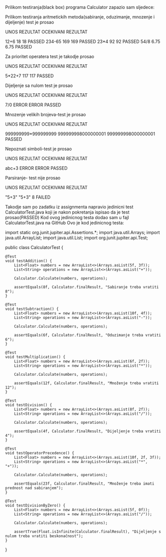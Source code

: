 Prilikom testiranja(black box) programa Calculator zapazio sam sljedece:

Prilikom testiranja aritmetickih metoda(sabiranje, oduzimanje, mnozenje i dijeljenje) test je prosao


UNOS                           REZULTAT                             OCEKIVANI REZULTAT

12+6                              18                                        18                 PASSED
234-65                           169                                       169                 PASSED
23*4                              92                                        92                 PASSED
54/8                             6.75                                      6.75                PASSED

Za prioritet operatera test je takodje prosao

 UNOS                          REZULTAT                             OCEKIVANI REZULTAT

5*22+7                           117                                       117                 PASSED

Dijeljenje sa nulom test je prosao

UNOS                           REZULTAT                            OCEKIVANI REZULTAT

7/0                              ERROR                                  ERROR                  PASSED

Mnozenje velikih brojeva-test je prosao

UNOS                           REZULTAT                            OCEKIVANI REZULTAT

999999999*999999999             999999998000000001                  999999998000000001         PASSED

Nepoznati simboli-test je prosao

UNOS                           REZULTAT                            OCEKIVANI REZULTAT

abc+3                           ERROR                                   ERROR                  PASSED

Parsiranje- test nije prosao

UNOS                          REZULTAT                             OCEKIVANI REZULTAT

"5+3"                           "5+3"                                     8                    FAILED



Takodje sam po zadatku iz assignmenta napravio jedinicni test CalculatorTest.java koji je nakon pokretanja ispisao da je test prosao(PASSED)
Kod ovog jedinicnog testa dodao sam u fajl CalculatorTest.java na GitHub
Ovo je kod jedinicnog testa:


import static org.junit.jupiter.api.Assertions.*;
import java.util.Arrays;
import java.util.ArrayList;
import java.util.List;
import org.junit.jupiter.api.Test;

public class CalculatorTest {

    @Test
    void testAddition() {
        List<Float> numbers = new ArrayList<>(Arrays.asList(5f, 3f));
        List<String> operations = new ArrayList<>(Arrays.asList("+"));

        Calculator.Calculate(numbers, operations);
        
        assertEquals(8f, Calculator.finalResult, "Sabiranje treba vratiti 8");
    }

    @Test
    void testSubtraction() {
        List<Float> numbers = new ArrayList<>(Arrays.asList(10f, 4f));
        List<String> operations = new ArrayList<>(Arrays.asList("-"));

        Calculator.Calculate(numbers, operations);

        assertEquals(6f, Calculator.finalResult, "Oduzimanje treba vratiti 6");
    }

    @Test
    void testMultiplication() {
        List<Float> numbers = new ArrayList<>(Arrays.asList(6f, 2f));
        List<String> operations = new ArrayList<>(Arrays.asList("*"));

        Calculator.Calculate(numbers, operations);
        
        assertEquals(12f, Calculator.finalResult, "Množenje treba vratiti 12");
    }

    @Test
    void testDivision() {
        List<Float> numbers = new ArrayList<>(Arrays.asList(8f, 2f));
        List<String> operations = new ArrayList<>(Arrays.asList("/"));

        Calculator.Calculate(numbers, operations);
        
        assertEquals(4f, Calculator.finalResult, "Dijeljenje treba vratiti 4");
    }

    @Test
    void testOperatorPrecedence() {
        List<Float> numbers = new ArrayList<>(Arrays.asList(10f, 2f, 3f));
        List<String> operations = new ArrayList<>(Arrays.asList("*", "+"));

        Calculator.Calculate(numbers, operations);
        
        assertEquals(23f, Calculator.finalResult, "Množenje treba imati prednost nad sabiranjem");
    }

    @Test
    void testDivisionByZero() {
        List<Float> numbers = new ArrayList<>(Arrays.asList(5f, 0f));
        List<String> operations = new ArrayList<>(Arrays.asList("/"));

        Calculator.Calculate(numbers, operations);
        
        assertTrue(Float.isInfinite(Calculator.finalResult), "Dijeljenje s nulom treba vratiti beskonačnost");
    }
}
